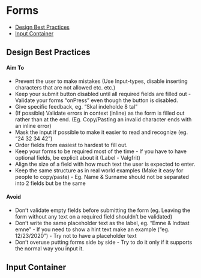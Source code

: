 # Forms
<nav>

* [Design Best Practices](#design-best-practices)
* [Input Container](#input-Container)

</nav>

## Design Best Practices
#### Aim To 
- Prevent the user to make mistakes (Use Input-types, disable inserting characters that are not allowed etc. etc.)
- Keep your submit button disabled until all required fields are filled out - Validate your forms “onPress” even though the button is disabled.
- Give specific feedback, eg. “Skal indeholde 8 tal”
- (If possible) Validate errors in context (inline) as the form is filled out rather than at the end. (Eg. Copy/Pasting an invalid character ends with an inline error)
- Mask the input if possible to make it easier to read and recognize (eg. “24 32 34 42”)
- Order fields from easiest to hardest to fill out.
- Keep your forms to be required most of the time - If you have to have optional fields, be explicit about it (Label - Valgfrit)
- Align the size of a field with how much text the user is expected to enter. 
- Keep the same structure as in real world examples (Make it easy for people to copy/paste) - Eg. Name & Surname should not be separated into 2 fields but be the same 

#### Avoid
- Don’t validate empty fields before submitting the form (eg. Leaving the form without any text on a required field shouldn’t be validated)
- Don’t write the same placeholder text as the label, eg. “Emne & Indtast emne” - If you need to show a hint text make an example (“eg. 12/23/2020”) - Try not to have a placeholder text
- Don’t overuse putting forms side by side - Try to do it only if it supports the normal way you input it.


## Input Container